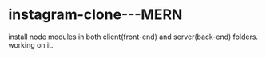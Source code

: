 # instagram-clone---MERN

install node modules in both client(front-end) and server(back-end) folders.
working on it.
